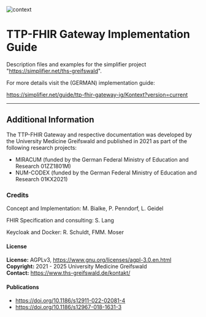 ![context](https://www.ths-greifswald.de/wp-content/uploads/2019/01/Design-Logo-THS-deutsch-271.png)

# TTP-FHIR Gateway Implementation Guide

Description files and examples for the simplifier project "https://simplifier.net/ths-greifswald".

For more details visit the (GERMAN) implementation guide: 

https://simplifier.net/guide/ttp-fhir-gateway-ig/Kontext?version=current

---
## Additional Information

The TTP-FHIR Gateway and respective documentation was developed by the University Medicine Greifswald and published in 2021 as part of the following research projects:

- MIRACUM (funded by the German Federal Ministry of Education and Research 01ZZ1801M)
- NUM-CODEX (funded by the German Federal Ministry of Education and Research 01KX2021)

### Credits ###

Concept and Implementation: M. Bialke, P. Penndorf, L. Geidel

FHIR Specification and consulting: S. Lang

Keycloak and Docker: R. Schuldt, FMM. Moser

#### License ####

**License:** AGPLv3, https://www.gnu.org/licenses/agpl-3.0.en.html<br>
**Copyright:** 2021 - 2025 University Medicine Greifswald<br>
**Contact:** https://www.ths-greifswald.de/kontakt/

#### Publications ####

- https://doi.org/10.1186/s12911-022-02081-4
- https://doi.org/10.1186/s12967-018-1631-3

